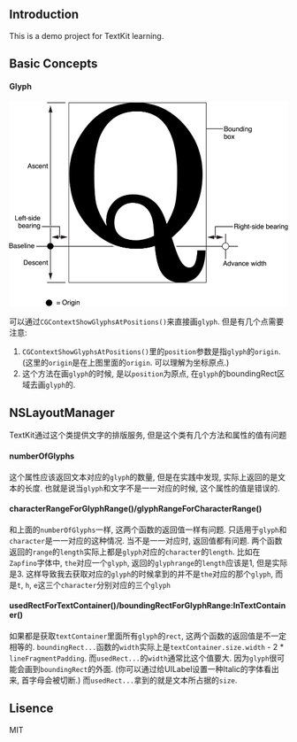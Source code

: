 ## Introduction

This is a demo project for TextKit learning.

## Basic Concepts

#### Glyph

![Image Of Glyph Metrics](glyphterms_2x.png)

可以通过`CGContextShowGlyphsAtPositions()`来直接画`glyph`. 但是有几个点需要注意:

1. `CGContextShowGlyphsAtPositions()`里的`position`参数是指`glyph`的`origin`. (这里的`origin`是在上图里面的`origin`. 可以理解为坐标原点.)
2. 这个方法在画`glyph`的时候, 是以`position`为原点, 在`glyph`的boundingRect区域去画`glyph`的.

## NSLayoutManager

TextKit通过这个类提供文字的排版服务, 但是这个类有几个方法和属性的值有问题

#### numberOfGlyphs

这个属性应该返回文本对应的`glyph`的数量, 但是在实践中发现, 实际上返回的是文本的长度. 也就是说当`glyph`和文字不是一一对应的时候, 这个属性的值是错误的.

#### characterRangeForGlyphRange()/glyphRangeForCharacterRange()

和上面的`numberOfGlyphs`一样, 这两个函数的返回值一样有问题. 只适用于`glyph`和`character`是一一对应的这种情况. 当不是一一对应时, 返回值都有问题. 两个函数返回的`range`的`length`实际上都是`glyph`对应的`character`的`length`. 比如在`Zapfino`字体中, `the`对应一个`glyph`, 返回的`glyphrange`的`length`应该是1, 但是实际是3. 这样导致我去获取对应的`glyph`的时候拿到的并不是`the`对应的那个`glyph`, 而是`t`, `h`, `e`这三个`character`分别对应的三个`glyph`

#### usedRectForTextContainer()/boundingRectForGlyphRange:InTextContainer()

如果都是获取`textContainer`里面所有`glyph`的`rect`, 这两个函数的返回值是不一定相等的. `boundingRect...`函数的`width`实际上是`textContainer.size.width` - 2 * `lineFragmentPadding`. 而`usedRect...`的`width`通常比这个值要大. 因为`glyph`很可能会画到`boundingRect`的外面. (你可以通过给UILabel设置一种Italic的字体看出来, 首字母会被切断.) 而`usedRect...`拿到的就是文本所占据的`size`.

## Lisence

MIT
